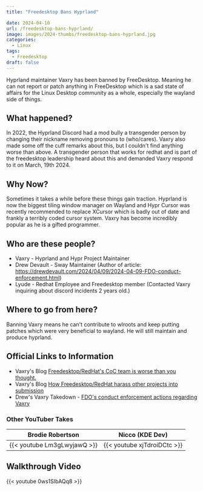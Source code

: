 ```yaml
---
title: "Freedesktop Bans Hyprland"

date: 2024-04-10
url: /freedesktop-bans-hyprland/
image: images/2024-thumbs/freedesktop-bans-hyprland.jpg
categories:
  - Linux
tags:
  - Freedesktop
draft: false
---
```

Hyprland maintainer Vaxry has been banned by FreeDesktop. Meaning he can not report or patch anything in FreeDesktop which is a sad state of affairs for the Linux Desktop community as a whole, especially the wayland side of things. 
<!--more-->

## What happened?

In 2022, the Hyprland Discord had a mod bully a transgender person by changing their nickname removing pronouns to (who/cares). Vaxry also made some off the cuff remarks about this, but I couldn't find anything worse than above. A transgender person that works for redhat and is part of the freedesktop leadership heard about this and demanded Vaxry respond to it on March, 19th 2024. 

## Why Now?

Sometimes it takes a while before these things gain traction. Hyprland is now the biggest tiling window manager on Wayland and Hypr Cursor was recently recommended to replace XCursor which is badly out of date and frankly a terribly coded cursor system. Vaxry has become incredibly popular as he is a gifted programmer.

## Who are these people?

- Vaxry - Hyprland and Hypr Project Maintainer
- Drew Devault - Sway Maintainer (Author of article: https://drewdevault.com/2024/04/09/2024-04-09-FDO-conduct-enforcement.html)
- Lyude - Redhat Employee and Freedesktop member (Contacted Vaxry inquiring about discord incidents 2 years old.)

## Where to go from here?

Banning Vaxry means he can't contribute to wlroots and keep putting patches which were very beneficial to wayland. He will still maintain and produce hyprland. 

## Official Links to Information

- Vaxry's Blog [Freedesktop/RedHat's CoC team is worse than you thought.](https://blog.vaxry.net/articles/2024-fdo-and-redhat2)
- Vaxry's Blog [How Freedesktop/RedHat harass other projects into submission](https://blog.vaxry.net/articles/2024-fdo-and-redhat)
- Drew's Vaxry Takedown - [FDO's conduct enforcement actions regarding Vaxry](https://drewdevault.com/2024/04/09/2024-04-09-FDO-conduct-enforcement.html)

### Other YouTuber Takes

| Brodie Robertson | Nicco (KDE Dev) |
|---------|---------|
| {{< youtube Lm3gLwyjawQ >}} | {{< youtube xjTdroiDCtc >}} |
## Walkthrough Video

{{< youtube 0ws1SIbAQq8 >}}
